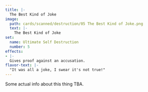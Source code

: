 ```yaml
---
title: |-
  The Best Kind of Joke
image: 
  path: cards/scanned/destruction/05 The Best Kind of Joke.png
  text: |-
    The Best Kind of Joke
set:
  name: Ultimate Self Destruction
  number: 5
effects: 
- |-
  Gives proof against an accusation.
flavor-text: |-
  "It was all a joke, I swear it's not true!"
---
```

Some actual info about this thing TBA.
